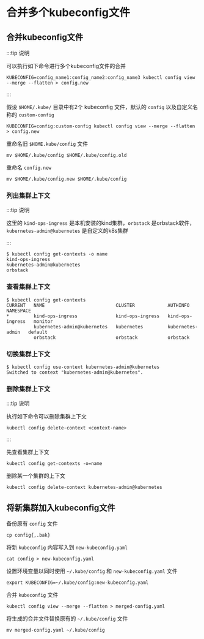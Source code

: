 # 合并多个kubeconfig文件

## 合并kubeconfig文件

:::tip 说明

可以执行如下命令进行多个kubeconfig文件的合并

```shell
KUBECONFIG=config_name1:config_name2:config_name3 kubectl config view --merge --flatten > config.new
```

:::



假设 `$HOME/.kube/` 目录中有2个 kubeconfig 文件，默认的 `config` 以及自定义名称的 `custom-config`

```shell
KUBECONFIG=config:custom-config kubectl config view --merge --flatten > config.new
```



重命名旧 `$HOME.kube/config` 文件

```shell
mv $HOME/.kube/config $HOME/.kube/config.old
```



重命名 `config.new`

```shell
mv $HOME/.kube/config.new $HOME/.kube/config
```



### 列出集群上下文

:::tip 说明

这里的 `kind-ops-ingress` 是本机安装的kind集群，`orbstack` 是orbstack软件，`kubernetes-admin@kubernetes` 是自定义的k8s集群

:::

```shell
$ kubectl config get-contexts -o name
kind-ops-ingress
kubernetes-admin@kubernetes
orbstack
```



### 查看集群上下文

```shell
$ kubectl config get-contexts        
CURRENT   NAME                          CLUSTER            AUTHINFO           NAMESPACE
*         kind-ops-ingress              kind-ops-ingress   kind-ops-ingress   monitor
          kubernetes-admin@kubernetes   kubernetes         kubernetes-admin   default
          orbstack                      orbstack           orbstack
```



### 切换集群上下文

```shell
$ kubectl config use-context kubernetes-admin@kubernetes
Switched to context "kubernetes-admin@kubernetes".
```



### 删除集群上下文

:::tip 说明

执行如下命令可以删除集群上下文

```shell
kubectl config delete-context <context-name>
```

:::



先查看集群上下文

```shell
kubectl config get-contexts -o=name
```



删除某一个集群的上下文

```shell
kubectl config delete-context kubernetes-admin@kubernetes
```



## 将新集群加入kubeconfig文件

备份原有 `config` 文件

```shell
cp config{,.bak}
```



将新 `kubeconfig` 内容写入到 `new-kubeconfig.yaml`

```shell
cat config > new-kubeconfig.yaml
```



设置环境变量以同时使用 `~/.kube/config` 和 `new-kubeconfig.yaml` 文件

```shell
export KUBECONFIG=~/.kube/config:new-kubeconfig.yaml
```



合并 `kubeconfig` 文件

```shell
kubectl config view --merge --flatten > merged-config.yaml
```



将生成的合并文件替换原有的 `~/.kube/config` 文件

```shell
mv merged-config.yaml ~/.kube/config
```

